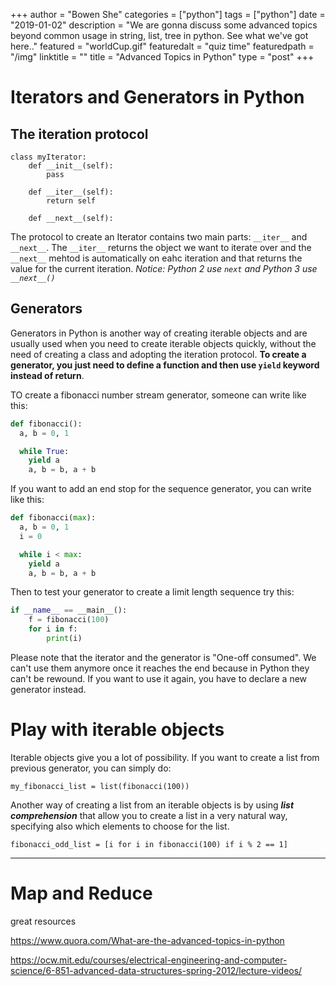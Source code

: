 +++
author = "Bowen She"
categories = ["python"]
tags = ["python"]
date = "2019-01-02"
description = "We are gonna discuss some advanced topics beyond common usage in string, list, tree in python. See what we've got here.."
featured = "worldCup.gif"
featuredalt = "quiz time"
featuredpath = "/img"
linktitle = ""
title = "Advanced Topics in Python"
type = "post"
+++

# Iterators and Generators in Python

## The iteration protocol
```
class myIterator:
    def __init__(self):
        pass

    def __iter__(self):
        return self

    def __next__(self):
```

The protocol to create an Iterator contains two main parts: ```__iter__``` and ```__next__```. The ```__iter__``` returns the object we want to iterate over and the ```__next__``` mehtod is automatically on eahc iteration and that returns the value for the current iteration. *Notice: Python 2 use ```next``` and Python 3 use ```__next__()```*

## Generators
Generators in Python is another way of creating iterable objects and are usually used when you need to create iterable objects quickly, without the need of creating a class and adopting the iteration protocol. **To create a generator, you just need to define a function and then use ```yield``` keyword instead of return**.

TO create a fibonacci number stream generator, someone can write like this:

```python
def fibonacci():
  a, b = 0, 1

  while True:
    yield a
    a, b = b, a + b
```
If you want to add an end stop for the sequence generator, you can write like this:

```python
def fibonacci(max):
  a, b = 0, 1
  i = 0

  while i < max:
    yield a
    a, b = b, a + b
```

Then to test your generator to create a limit length sequence try this:

```Python
if __name__ == __main__():
    f = fibonacci(100)
    for i in f:
        print(i)
```

Please note that the iterator and the generator is "One-off consumed". We can't use them anymore once it reaches the end because in Python they can't be rewound. If you want to use it again, you have to declare a new generator instead.

# Play with iterable objects
Iterable objects give you a lot of possibility. If you want to create a list from previous generator, you can simply do:
```
my_fibonacci_list = list(fibonacci(100))
```
Another way of creating a list from an iterable objects is by using ***list comprehension*** that allow you to create a list in a very natural way, specifying also which elements to choose for the list.
```
fibonacci_odd_list = [i for i in fibonacci(100) if i % 2 == 1]
```
----

# Map and Reduce




great resources

https://www.quora.com/What-are-the-advanced-topics-in-python

https://ocw.mit.edu/courses/electrical-engineering-and-computer-science/6-851-advanced-data-structures-spring-2012/lecture-videos/
